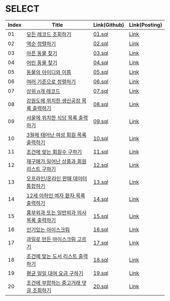 # SELECT

| Index | Title | Link(Github) | Link(Posting) |
|----|----|----|----|
| 01 | [모든 레코드 조회하기](https://school.programmers.co.kr/learn/courses/30/lessons/59034) | [01.sql](https://github.com/2384320/Programmers-Algorithm/blob/main/SQL/SELECT/01.sql) | [Link](https://swift-badge-161.notion.site/SQL-SELECT-01-ae18ddcd313943a4ba9930302ae4dd89) |
| 02 | [역순 정렬하기](https://school.programmers.co.kr/learn/courses/30/lessons/59035) | [02.sql](https://github.com/2384320/Programmers-Algorithm/blob/main/SQL/SELECT/02.sql) | [Link](https://swift-badge-161.notion.site/SQL-SELECT-02-7be8b7fa67f84fa5a046e374061b932f) |
| 03 | [아픈 동물 찾기](https://school.programmers.co.kr/learn/courses/30/lessons/59036) | [03.sql](https://github.com/2384320/Programmers-Algorithm/blob/main/SQL/SELECT/03.sql) | [Link](https://swift-badge-161.notion.site/SQL-SELECT-03-6bf126b31c104220982c6fc563570bbe) |
| 04 | [어린 동물 찾기](https://school.programmers.co.kr/learn/courses/30/lessons/59037) | [04.sql](https://github.com/2384320/Programmers-Algorithm/blob/main/SQL/SELECT/04.sql) | [Link](https://swift-badge-161.notion.site/SQL-SELECT-04-240425d7884a4746a192b5ceddf7f7d7) |
| 05 | [동물의 아이디와 이름](https://school.programmers.co.kr/learn/courses/30/lessons/59403) | [05.sql](https://github.com/2384320/Programmers-Algorithm/blob/main/SQL/SELECT/05.sql) | [Link](https://swift-badge-161.notion.site/SQL-SELECT-05-b0b7f30460dd4fe8a44ee03337e09d88) |
| 06 | [여러 기준으로 정렬하기](https://school.programmers.co.kr/learn/courses/30/lessons/59404) | [06.sql](https://github.com/2384320/Programmers-Algorithm/blob/main/SQL/SELECT/06.sql) | [Link](https://swift-badge-161.notion.site/SQL-SELECT-06-4c9f4261c8114f3380059984e6fc016a) |
| 07 | [상위 n개 레코드](https://school.programmers.co.kr/learn/courses/30/lessons/59405) | [07.sql](https://github.com/2384320/Programmers-Algorithm/blob/main/SQL/SELECT/07.sql) | [Link](https://swift-badge-161.notion.site/SQL-SELECT-07-n-995ee5e329f34647a2e6a32b27870c29) |
| 08 | [강원도에 위치한 생산공장 목록 출력하기](https://school.programmers.co.kr/learn/courses/30/lessons/131112) | [08.sql](https://github.com/2384320/Programmers-Algorithm/blob/main/SQL/SELECT/08.sql) | [Link](https://swift-badge-161.notion.site/SQL-SELECT-08-fe5f573f083342c7939c35128e470096) |
| 09 | [서울에 위치한 식당 목록 출력하기](https://school.programmers.co.kr/learn/courses/30/lessons/131118) | [09.sql](https://github.com/2384320/Programmers-Algorithm/blob/main/SQL/SELECT/09.sql) | [Link](https://swift-badge-161.notion.site/SQL-SELECT-09-1fad9b83a8ae43419f8b79954509aa7f) |
| 10 | [3월에 태어난 여성 회원 목록 출력하기](https://school.programmers.co.kr/learn/courses/30/lessons/131120) | [10.sql](https://github.com/2384320/Programmers-Algorithm/blob/main/SQL/SELECT/10.sql) | [Link](https://swift-badge-161.notion.site/SQL-SELECT-10-3-e96eeae58f44427aa627a78395a14459) |
| 11 | [조건에 맞는 회원수 구하기](https://school.programmers.co.kr/learn/courses/30/lessons/131535) | [11.sql](https://github.com/2384320/Programmers-Algorithm/blob/main/SQL/SELECT/11.sql) | [Link](https://swift-badge-161.notion.site/SQL-SELECT-11-c6adea10eb10421b9db1bb79561b98f5) |
| 12 | [재구매가 일어난 상품과 회원 리스트 구하기](https://school.programmers.co.kr/learn/courses/30/lessons/131536) | [12.sql](https://github.com/2384320/Programmers-Algorithm/blob/main/SQL/SELECT/12.sql) | [Link](https://swift-badge-161.notion.site/SQL-SELECT-12-861eadbf326f4d408df495416f560a65) |
| 13 | [오프라인/온라인 판매 데이터 통합하기](https://school.programmers.co.kr/learn/courses/30/lessons/131537) | [13.sql](https://github.com/2384320/Programmers-Algorithm/blob/main/SQL/SELECT/13.sql) | [Link](https://swift-badge-161.notion.site/SQL-SELECT-13-00641770305641988bc5a87010cb96c2) |
| 14 | [12세 이하인 여자 환자 목록 출력하기](https://school.programmers.co.kr/learn/courses/30/lessons/132201) | [14.sql](https://github.com/2384320/Programmers-Algorithm/blob/main/SQL/SELECT/14.sql) | [Link](https://swift-badge-161.notion.site/SQL-SELECT-14-12-25352741366342fe943c9e6ab4251780) |
| 15 | [흉부외과 또는 일반외과 의사 목록 출력하기](https://school.programmers.co.kr/learn/courses/30/lessons/132203) | [15.sql](https://github.com/2384320/Programmers-Algorithm/blob/main/SQL/SELECT/15.sql) | [Link](https://swift-badge-161.notion.site/SQL-SELECT-15-059c84ab5f2948ceb21dff9d1d708fc6) |
| 16 | [인기있는 아이스크림](https://school.programmers.co.kr/learn/courses/30/lessons/133024) | [16.sql](https://github.com/2384320/Programmers-Algorithm/blob/main/SQL/SELECT/16.sql) | [Link](https://swift-badge-161.notion.site/SQL-SELECT-16-57207fe7a3504600a1f7d2234ff048c7) |
| 17 | [과일로 만든 아이스크림 고르기](https://school.programmers.co.kr/learn/courses/30/lessons/133025) | [17.sql](https://github.com/2384320/Programmers-Algorithm/blob/main/SQL/SELECT/17.sql) | [Link](https://swift-badge-161.notion.site/SQL-SELECT-17-295f89211eb44a8da2bd2ad80285d23c) |
| 18 | [조건에 맞는 도서 리스트 출력하기](https://school.programmers.co.kr/learn/courses/30/lessons/144853) | [18.sql](https://github.com/2384320/Programmers-Algorithm/blob/main/SQL/SELECT/18.sql) | [Link](https://swift-badge-161.notion.site/SQL-SELECT-18-ee601ca9e9b2413493412deb829981ed) |
| 19 | [평균 일일 대여 요금 구하기](https://school.programmers.co.kr/learn/courses/30/lessons/151136) | [19.sql](https://github.com/2384320/Programmers-Algorithm/blob/main/SQL/SELECT/19.sql) | [Link](https://swift-badge-161.notion.site/SQL-SELECT-19-46d849c9aa24472a8f8f72261199bcdf) |
| 20 | [조건에 부합하는 중고거래 댓글 조회하기](https://school.programmers.co.kr/learn/courses/30/lessons/164673) | [20.sql](https://github.com/2384320/Programmers-Algorithm/blob/main/SQL/SELECT/20.sql) | [Link](https://www.notion.so/SQL-SELECT-20-e5c66933094849188d40c01dfced9504?pvs=4) |